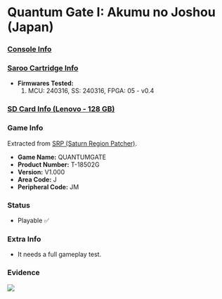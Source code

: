 # Quantum Gate I: Akumu no Joshou (Japan)

### [Console Info](../../../../../Info/Consoles/VA13/README.md)

### [Saroo Cartridge Info](../../../../../Info/Cartridges/RetroGameParadiseStore/1.32F/README.md)

- <b>Firmwares Tested:</b>
  1. MCU: 240316, SS: 240316, FPGA: 05 - v0.4

### [SD Card Info (Lenovo - 128 GB)](../../../../../Info/SdCards/Lenovo/128GB/fat32/README.md)

### Game Info

Extracted from [SRP (Saturn Region Patcher)](https://segaxtreme.net/resources/saturn-region-patcher.81/download).

- <b>Game Name:</b> QUANTUMGATE
- <b>Product Number:</b> T-18502G
- <b>Version:</b> V1.000
- <b>Area Code:</b> J
- <b>Peripheral Code:</b> JM

### Status

- Playable :white_check_mark:

### Extra Info

- It needs a full gameplay test.

### Evidence

[![](https://img.youtube.com/vi/dSe9MrEXg_A/0.jpg)](https://www.youtube.com/watch?v=dSe9MrEXg_A)
